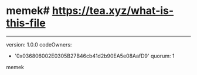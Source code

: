 # memek# https://tea.xyz/what-is-this-file
---
version: 1.0.0
codeOwners:
  - '0x036806002E0305B27B46cb41d2b90EA5e08AafD9'
quorum: 1

memek
